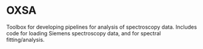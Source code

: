 # OXSA
Toolbox for developing pipelines for analysis of spectroscopy data. Includes code for loading Siemens spectroscopy data, and for spectral fitting/analysis.
